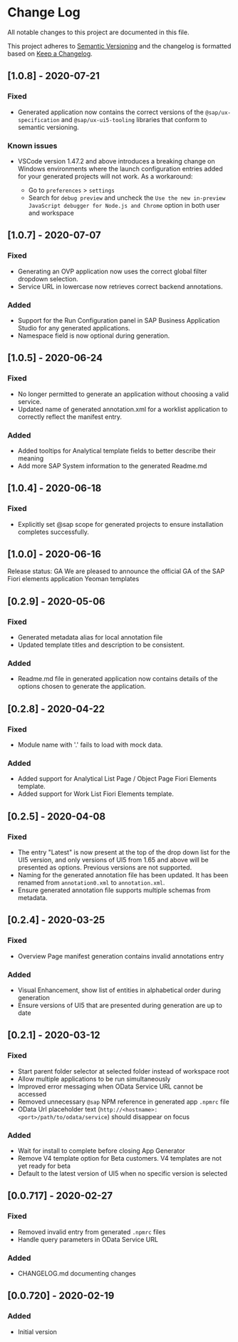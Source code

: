 # Change Log
All notable changes to this project are documented in this file.

This project adheres to [Semantic Versioning](http://semver.org/) and the changelog is formatted based on [Keep a Changelog](http://keepachangelog.com/).

## [1.0.8] - 2020-07-21
### Fixed
- Generated application now contains the correct versions of the `@sap/ux-specification` and `@sap/ux-ui5-tooling` libraries that conform to semantic versioning.

### Known issues
- VSCode version 1.47.2 and above introduces a breaking change on Windows environments where the launch configuration entries added for your generated projects will not work.  As a workaround:

  - Go to `preferences` > `settings`
  - Search for `debug preview` and uncheck the `Use the new in-preview JavaScript debugger for Node.js and Chrome` option in both user and workspace

## [1.0.7] - 2020-07-07
### Fixed
- Generating an OVP application now uses the correct global filter dropdown selection.
- Service URL in lowercase now retrieves correct backend annotations.

### Added
- Support for the Run Configuration panel in SAP Business Application Studio for any generated applications.
- Namespace field is now optional during generation.

## [1.0.5] - 2020-06-24
### Fixed
- No longer permitted to generate an application without choosing a valid service.
- Updated name of generated annotation.xml for a worklist application to correctly reflect the manifest entry.

### Added
- Added tooltips for Analytical template fields to better describe their meaning
- Add more SAP System information to the generated Readme.md

## [1.0.4] - 2020-06-18
### Fixed
- Explicitly set @sap scope for generated projects to ensure installation completes successfully.

## [1.0.0] - 2020-06-16
Release status: GA 
We are pleased to announce the official GA of the SAP Fiori elements application Yeoman templates

## [0.2.9] - 2020-05-06
### Fixed
- Generated metadata alias for local annotation file
- Updated template titles and description to be consistent.

### Added
- Readme.md file in generated application now contains details of the options chosen to generate the application.

## [0.2.8] - 2020-04-22
### Fixed
- Module name with '.' fails to load with mock data.

### Added
- Added support for Analytical List Page / Object Page Fiori Elements template.
- Added support for Work List Fiori Elements template.

## [0.2.5] - 2020-04-08
### Fixed
- The entry "Latest" is now present at the top of the drop down list for the UI5 version, and only versions of UI5 from 1.65 and above will be presented as options.  Previous versions are not supported.
- Naming for the generated annotation file has been updated.  It has been renamed from `annotation0.xml` to `annotation.xml`.
- Ensure generated annotation file supports multiple schemas from metadata.

## [0.2.4] - 2020-03-25
### Fixed
- Overview Page manifest generation contains invalid annotations entry 

### Added
- Visual Enhancement, show list of entities in alphabetical order during generation
- Ensure versions of UI5 that are presented during generation are up to date


## [0.2.1] - 2020-03-12
### Fixed
- Start parent folder selector at selected folder instead of workspace root
- Allow multiple applications to be run simultaneously
- Improved error messaging when OData Service URL cannot be accessed
- Removed unnecessary `@sap` NPM reference in generated app `.npmrc` file
- OData Url placeholder text (`http://<hostname>:<port>/path/to/odata/service`) should disappear on focus

### Added
- Wait for install to complete before closing App Generator
- Remove V4 template option for Beta customers.  V4 templates are not yet ready for beta
- Default to the latest version of UI5 when no specific version is selected

## [0.0.717] - 2020-02-27
### Fixed
- Removed invalid entry from generated `.npmrc` files
- Handle query parameters in OData Service URL

### Added
- CHANGELOG.md documenting changes

## [0.0.720] - 2020-02-19
### Added
- Initial version
